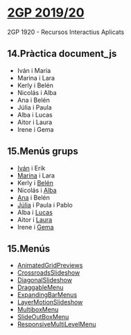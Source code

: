 # [2GP 2019/20](https://arquesm.github.io/2GP/)
2GP 1920 - Recursos Interactius Aplicats

## 14.Pràctica document_js
* Iván i Maria
* Marina i Lara
* Kerly i Belén
* Nicolás i Alba
* Ana i Belén
* Júlia i Paula
* Alba i Lucas
* Aitor i Laura
* Irene i Gema

## 15.Menús grups
* [Iván](https://perefi.github.io/15_menus/) i Erik
* [Marina](https://marina-uribe.github.io/15.menu/) i Lara
* Kerly i [Belén](https://Bethle13.github.io/15_menu/)
* Nicolás i [Alba](https://albajota.github.io/14_menu_parejas)
* [Ana](https://AnaMerinoCampos.github.io/15_parejas_02) i Belén
* [Júlia](https://Juliabarcelo.github.io/15_menus) i Paula i Pablo
* Alba i [Lucas](https://luurotova.github.io/15_menus)
* Aitor i [Laura](https://lauragcbrkn.github.io/16_menu)
* Irene i [Gema](https://gemadel.github.io/15_js)


## 15.Menús
* [AnimatedGridPreviews](AnimatedGridPreviews.zip)
* [CrossroadsSlideshow](CrossroadsSlideshow.zip)
* [DiagonalSlideshow](DiagonalSlideshow.zip)
* [DraggableMenu](DraggableMenu.zip)
* [ExpandingBarMenus](ExpandingBarMenus.zip)
* [LayerMotionSlideshow](LayerMotionSlideshow.zip)
* [MultiboxMenu](MultiboxMenu.zip)
* [SlideOutBoxMenu](SlideOutBoxMenu.zip)
* [ResponsiveMultiLevelMenu](ResponsiveMultiLevelMenu.zip)

